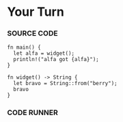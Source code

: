 # Your Turn

### SOURCE CODE

```rust, noplayground, EXAMPLE1
fn main() {
  let alfa = widget();
  println!("alfa got {alfa}");
}

fn widget() -> String {
  let bravo = String::from("berry");
  bravo
}
```

### CODE RUNNER

```rust, editable, CODE1

```
